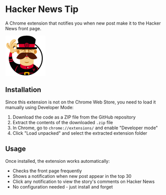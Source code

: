 # Hacker News Tip

A Chrome extension that notifies you when new post make it to the Hacker News front page.

![](icons/icon128.png)

## Installation

Since this extension is not on the Chrome Web Store, you need to load it manually using Developer Mode:

1. Download the code as a ZIP file from the GitHub repository
2. Extract the contents of the downloaded `.zip` file
3. In Chrome, go to `chrome://extensions/` and enable "Developer mode"
4. Click "Load unpacked" and select the extracted extension folder

## Usage

Once installed, the extension works automatically:

* Checks the front page frequently
* Shows a notification when new post appear in the top 30
* Click any notification to view the story's comments on Hacker News
* No configuration needed - just install and forget